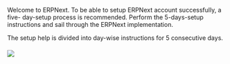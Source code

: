 Welcome to ERPNext. To be able to setup ERPNext account successfully, a five-
day-setup process is recommended. Perform the 5-days-setup instructions and
sail through the ERPNext implementation.

The setup help is divided into day-wise instructions for 5 consecutive days.

#### ![](assets/erpnext_org/images/erpnext/key-workflows.002.jpg)  

  

####  

